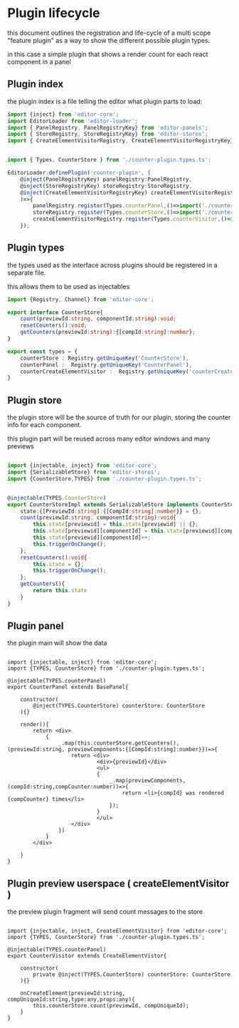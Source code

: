 # Plugin lifecycle
this document outlines the registration and life-cycle of a multi scope "feature plugin" as a way to show the different possible plugin types.

in this case a simple plugin that shows a render count for each react component in a panel


## Plugin index

the plugin index is a file telling the editor what plugin parts to load:

```ts
import {inject} from 'editor-core';
import EditorLoader from 'editor-loader';
import { PanelRegistry, PanelRegistryKey} from 'editor-panels';
import { StoreRegistry, StoreRegistryKey} from 'editor-stores';
import { CreateElementVisitorRegistry, CreateElementVisitorRegistryKey} from 'editor-preview';


import { Types, CounterStore } from './counter-plugin.types.ts';

EditorLoader.definePlugin('counter-plugin', (
    @inject(PanelRegistryKey) panelRegistry:PanelRegistry,
    @inject(StoreRegistryKey) storeRegistry:StoreRegistry,
    @inject(CreateElementVisitorRegistryKey) createElementVisitorRegistry:CreateElementVisitorRegistry
    )=>{
        panelRegistry.register(Types.counterPanel,()=>import('./counter-panel.tsx'));
        storeRegistry.register(Types.counterStore,()=>import('./counter-store.ts'));
        createElementVisitorRegistry.register(Types.counterVisitor,()=>import('./counter-visitor.ts'));
    });
```

## Plugin types
the types used as the interface across plugins should be registered in a separate file.

this allows them to be used as injectables

```ts
import {Registry, Channel} from 'editor-core';

export interface CounterStore{
    count(previewId:string, componentId:string):void;
    resetCounters():void;
    getCounters(previewId:string):{[compId:string]:number};
}

export const types = {
    counterStore : Registry.getUniqueKey('CounterStore'),
    counterPanel :  Registry.getUniqueKey('CounterPanel'),
    counterCreateElementVisitor :  Registry.getUniqueKey('counterCreateElementVisitor'),
}


```

## Plugin store

the plugin store will be the source of truth for our plugin, storing the counter info for each component.

this plugin part will be reused across many editor windows and many previews

```ts

import {injectable, inject} from 'editor-core';
import {SerializableStore} from 'editor-stores';
import {CounterStore,TYPES} from './counter-plugin.types.ts';


@injectable(TYPES.CounterStore)
export CounterStoreImpl extends SerializableStore implements CounterStore{
    state:{[PreviewId:string]:{[CompId:string]:number}} = {};
    count(previewId:string, componentId:string):void{
        this.state[previewid] = this.state[previewid] || {};
        this.state[previewid][componentId] = this.state[previewid][componentId] || 0;
        this.state[previewid][componentId]++;
        this.triggerOnChange();
    };
    resetCounters():void{
        this.state = {};
        this.triggerOnChange();
    };
    getCounters(){
        return this.state
    }
}


```



## Plugin panel

the plugin main will show the data


```tsx

import {injectable, inject} from 'editor-core';
import {TYPES, CounterStore} from './counter-plugin.types.ts';

@injectable(TYPES.counterPanel)
export CounterPanel extends BasePanel{

    constructor(
        @inject(TYPES.CounterStore) counterStore: CounterStore
    ){}

    render(){
        return <div>
            {
                _.map(this.counterStore.getCounters(),(previewId:string, previewComponents:{[CompId:string]:number}})=>{
                    return <div>
                            <div>{previewId}</div>
                            <ul>
                            {
                                _.map(previewComponents, (compId:string,compCounter:number))=>{
                                    return <li>{compId} was rendered {compCounter} times</li>
                                });
                            }
                            </ul>
                    </div>
                })
            }
        </div>

    }
}

```



## Plugin preview userspace ( createElementVisitor )

the preview plugin fragment will send count messages to the store


```tsx

import {injectable, inject, CreateElementVisitor} from 'editor-core';
import {TYPES, CounterStore} from './counter-plugin.types.ts';

@injectable(TYPES.counterPanel)
export CounterVisitor extends CreateElementVistor{

    constructor(
        private @inject(TYPES.CounterStore) counterStore: CounterStore
    ){}

    onCreateElement(previewId:string, compUniqueId:string,type:any,props:any){
        this.counterStore.count(previewId, compUniqueId);
    }
}

```
